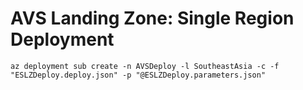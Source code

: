 # AVS Landing Zone: Single Region Deployment


```
az deployment sub create -n AVSDeploy -l SoutheastAsia -c -f "ESLZDeploy.deploy.json" -p "@ESLZDeploy.parameters.json"
```
